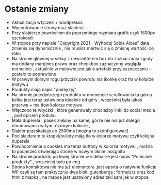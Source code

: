 Ostanie zmiany
=================

- Aktualizacja wtyczek + wordpressa
- Wycentrowanie strony oraz slajdera
- Przy slajderze powróciłem do poprzeniego rozmiaru grafik czyli 1600px szerokośći
- W stopce przy napisie "Copyright 2021 - Wyhoduj Sobie Aloes" data zmienia się dynamicznie , nie musisz martwić się o zmianę
wartośći co roku 
- Na stronie głównej w sekcji z newsletterem box do zaznaczania zgody ma dodany margines prawy oraz checkbox zaznaczony wygląda normalnie , aktualnie w motywie jest jakiś artefakt przy zaznaczaniu - zostało to poprawione
- W prawym dolnym rogu przycisk powrotu ma ikonkę oraz tło w kolorze motywu
- Produkty mają napis "podejrzyj"
- Na stronie pojedyńczego produktu w momencie scrollowania ta górna belka jest teraz ustawiona idealnie od góry , wcześniej była jakaś przerwa  + ma tłow kolorze motywu
- Włączono te wtyczki , które generowały chociażby linki do social media , pod opisem produku 
- Mała duperela , pasek zielony na samej górze nie ma już dolego obramowania w tym różowym kolorze , 
- Slajder przeskakuje co 2500ms [można to skonfigurować]
- Pod slajderem te kropki/bullety mają tło w kolorze motywu czyli kolejna duperela
- Powiadomienie o cookies ma teraz buttony w kolorze motywu , można to podjerzeć otwierając stronę w nowym oknie inocgnito
- Na stronie produktu po lewej stronie w sidebarze jest napis "Polecane produkty" , wcześniej było po eng
- Strona kontaktowa nie ma już elementora ,jest oparta o natywne funkcje WP czyli są tam praktycznie dwa bloki gutenberga : formularz oraz kod html z mapką , na mapce jest usatwiony adres taki sam jak w stopce